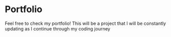 # Portfolio
Feel free to check my portfolio! This will be a project that I will be constantly updating as I continue through my coding journey



